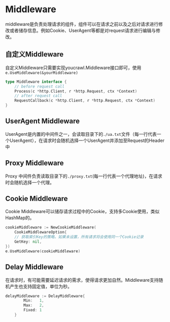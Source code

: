 # Middleware
middleware是负责处理请求的组件，组件可以在请求之前以及之后对请求进行修改或者储存信息。例如Cookie、UserAgent等都是对request请求进行编辑与修改。

## 自定义Middleware

自定义Middleware只需要实现youcrawl.Middleware接口即可，使用`e.UseMiddleware(&yourMiddleware)`

```go
type Middleware interface {
	// before request call
	Process(c *http.Client, r *http.Request, ctx *Context)
	// after request call
	RequestCallback(c *http.Client, r *http.Request, ctx *Context)
}
```

## UserAgent Middleware
UserAgent是内置的中间件之一，会读取目录下的`./ua.txt`文件（每一行代表一个UserAgent），在请求时会随机选择一个UserAgent并添加至Request的Header中

## Proxy Middleware
Proxy 中间件负责读取目录下的`./proxy.txt`(每一行代表一个代理地址)，在请求时会随机选择一个代理。

## Cookie Middleware
Cookie Middleware可以储存请求过程中的Cookie，支持多Cookie使用，类似HashMap的。
```go
cookieMiddleware := NewCookieMiddleware(
    CookieMiddlewareOption{
    // 获取索引Key的策略，如果未设置，所有请求将会使用同一个Cookie记录
    GetKey: nil,
})
e.UseMiddleware(cookieMiddleware)
```

## Delay Middleware
在请求时，有可能需要延迟请求的需求，使得请求更加自然。Middleware支持随机产生也支持固定值，单位为秒。
```go
delayMiddleware := DelayMiddleware{
		Min:   1,
		Max:   2,
		Fixed: 1
	}
```